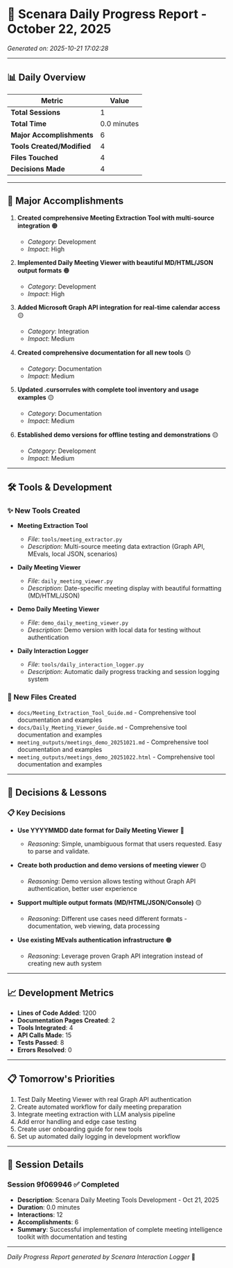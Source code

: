 # 📅 Scenara Daily Progress Report - October 22, 2025

*Generated on: 2025-10-21 17:02:28*

---

## 📊 Daily Overview

| Metric | Value |
|--------|-------|
| **Total Sessions** | 1 |
| **Total Time** | 0.0 minutes |
| **Major Accomplishments** | 6 |
| **Tools Created/Modified** | 4 |
| **Files Touched** | 4 |
| **Decisions Made** | 4 |

---

## 🎯 Major Accomplishments

1. **Created comprehensive Meeting Extraction Tool with multi-source integration** 🟠
   - *Category*: Development
   - *Impact*: High

2. **Implemented Daily Meeting Viewer with beautiful MD/HTML/JSON output formats** 🟠
   - *Category*: Development
   - *Impact*: High

3. **Added Microsoft Graph API integration for real-time calendar access** 🟡
   - *Category*: Integration
   - *Impact*: Medium

4. **Created comprehensive documentation for all new tools** 🟡
   - *Category*: Documentation
   - *Impact*: Medium

5. **Updated .cursorrules with complete tool inventory and usage examples** 🟡
   - *Category*: Documentation
   - *Impact*: Medium

6. **Established demo versions for offline testing and demonstrations** 🟡
   - *Category*: Development
   - *Impact*: Medium

---

## 🛠️ Tools & Development

### ✨ New Tools Created

- **Meeting Extraction Tool**
  - *File*: `tools/meeting_extractor.py`
  - *Description*: Multi-source meeting data extraction (Graph API, MEvals, local JSON, scenarios)

- **Daily Meeting Viewer**
  - *File*: `daily_meeting_viewer.py`
  - *Description*: Date-specific meeting display with beautiful formatting (MD/HTML/JSON)

- **Demo Daily Meeting Viewer**
  - *File*: `demo_daily_meeting_viewer.py`
  - *Description*: Demo version with local data for testing without authentication

- **Daily Interaction Logger**
  - *File*: `tools/daily_interaction_logger.py`
  - *Description*: Automatic daily progress tracking and session logging system

### 📄 New Files Created

- `docs/Meeting_Extraction_Tool_Guide.md` - Comprehensive tool documentation and examples
- `docs/Daily_Meeting_Viewer_Guide.md` - Comprehensive tool documentation and examples
- `meeting_outputs/meetings_demo_20251021.md` - Comprehensive tool documentation and examples
- `meeting_outputs/meetings_demo_20251022.html` - Comprehensive tool documentation and examples

---

## 🤔 Decisions & Lessons

### 📋 Key Decisions

- **Use YYYYMMDD date format for Daily Meeting Viewer** 🔵
  - *Reasoning*: Simple, unambiguous format that users requested. Easy to parse and validate.

- **Create both production and demo versions of meeting viewer** 🟡
  - *Reasoning*: Demo version allows testing without Graph API authentication, better user experience

- **Support multiple output formats (MD/HTML/JSON/Console)** 🟡
  - *Reasoning*: Different use cases need different formats - documentation, web viewing, data processing

- **Use existing MEvals authentication infrastructure** 🟠
  - *Reasoning*: Leverage proven Graph API integration instead of creating new auth system

---

## 📈 Development Metrics

- **Lines of Code Added**: 1200
- **Documentation Pages Created**: 2
- **Tools Integrated**: 4
- **API Calls Made**: 15
- **Tests Passed**: 8
- **Errors Resolved**: 0

---

## 📋 Tomorrow's Priorities

1. Test Daily Meeting Viewer with real Graph API authentication
2. Create automated workflow for daily meeting preparation
3. Integrate meeting extraction with LLM analysis pipeline
4. Add error handling and edge case testing
5. Create user onboarding guide for new tools
6. Set up automated daily logging in development workflow

---

## 📝 Session Details

### Session 9f069946 ✅ Completed

- **Description**: Scenara Daily Meeting Tools Development - Oct 21, 2025
- **Duration**: 0.0 minutes
- **Interactions**: 12
- **Accomplishments**: 6
- **Summary**: Successful implementation of complete meeting intelligence toolkit with documentation and testing

---

*Daily Progress Report generated by Scenara Interaction Logger* 🚀

